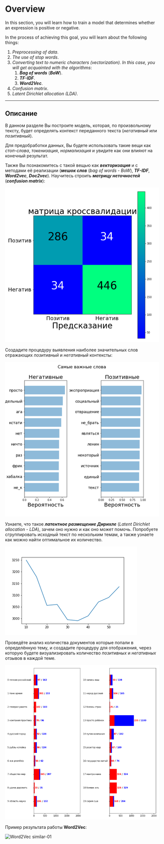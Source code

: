 # Overview

In this section, you will learn how to train a model that determines whether an expression is positive or negative.

In the process of achieving this goal, you will learn about the following things:
1. _Preprocessing of data_.
1. _The use of stop words_.
1. _Converting text to numeric characters (vectorization). In this case, you will get acquainted with the algorithms_:
    1. ___Bag of words___ (___BoW___).
    1. ___TF-IDF___.
    1. ___Word2Vec___.
1. _Confusion matrix_.
1. _Latent Dirichlet allocation (LDA)_.

---

## Описание

В данном разделе Вы построите модель, которая, по произвольному тексту, будет определять контекст переданного текста (_негативный_ или _позитивный_).

Для предобработки данных, Вы будете использовать такие вещи как _стоп-слова_, _токенизация_, _нормализация_ и увидите как они влияют на конечный результат.

Также Вы познакомитесь с такой вещью как ___векторизация___ и с методами её реализации (___мешок слов___ (_bag of words - BoW_), ___TF-IDF___, ___Word2vec___, ___Doc2vec___).
Научитесь строить ___матрицу неточностей___ (___confusion matrix___):

![confusion_matrix-01](../images/part02/confusion_matrix-01.png)

Создадите процедуру выявления наиболее значительных слов отражающих _позитивный_ и _негативный_ контексты:

![important_words-01](../images/part02/important_words-01.png)

Узнаете, что такое ___латентное размещение Дирихле___ (_Latent Dirichlet allocation_ - _LDA_), зачем оно нужно и как оно может помочь.
Попробуете сгруппировать исходный текст по нескольким темам, а также узнаете как можно найти оптимальное их количество.

![optimal_themes-01](../images/part02/optimal_themes-01.png)

Проведёте анализ количества документов которые попали в определённую тему, и создадите процедуру для отображения, через которую будете визуализировать количество _позитивных_ и _негативных_ отзывов в каждой теме.

![result-01](../images/part02/result-01.png)

Пример результата работы **Word2Vec**:

![Word2Vec similar-01](../images/part02/word2vec_similar-02.gif)
